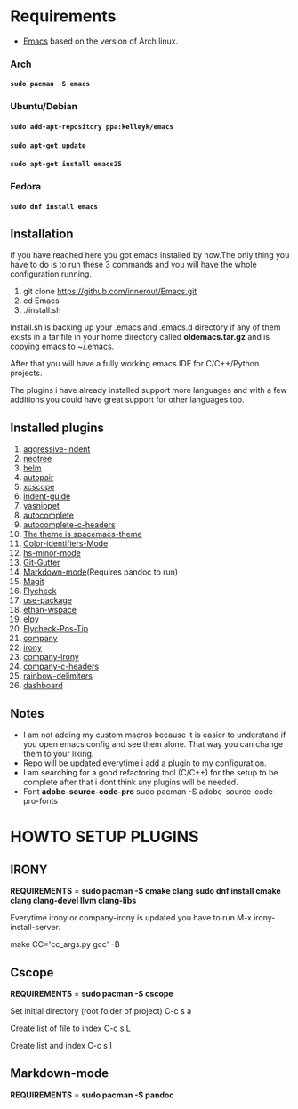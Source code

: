 # Requirements
* [Emacs](https://www.archlinux.org/packages/extra/i686/emacs/) based on the version of Arch linux.

### Arch

#### ```sudo pacman -S emacs```

### Ubuntu/Debian

#### ```sudo add-apt-repository ppa:kelleyk/emacs```
#### ```sudo apt-get update```
#### ```sudo apt-get install emacs25```

### Fedora

#### ```sudo dnf install emacs```

## Installation

If you have reached here you got emacs installed by now.The only thing you have to do is to run these 3 commands and you will have the whole configuration running.

1. git clone https://github.com/innerout/Emacs.git
2. cd Emacs
3. ./install.sh

install.sh is backing up your .emacs and .emacs.d directory if any of them exists in a tar file in your home directory called **oldemacs.tar.gz** and is copying emacs to ~/.emacs.

After that you will have a fully working emacs IDE for C/C++/Python projects.

The plugins i have already installed support more languages and with a few additions you could have great support for other languages too.

## Installed plugins
1. [aggressive-indent](https://github.com/Malabarba/aggressive-indent-mode)
2. [neotree](https://github.com/jaypei/emacs-neotree)
3. [helm](https://github.com/emacs-helm/helm)
4. [autopair](https://github.com/joaotavora/autopair)
5. [xcscope](https://github.com/dkogan/xcscope.el)
6. [indent-guide](https://github.com/zk-phi/indent-guide)
7. [yasnippet](https://github.com/joaotavora/yasnippet)
8. [autocomplete](https://github.com/auto-complete/auto-complete)
9. [autocomplete-c-headers](https://github.com/mooz/auto-complete-c-headers)
10. [The theme is spacemacs-theme](https://github.com/nashamri/spacemacs-theme)
11. [Color-identifiers-Mode](https://github.com/ankurdave/color-identifiers-mode)
12. [hs-minor-mode](https://www.emacswiki.org/emacs/HideShow)
13. [Git-Gutter](https://github.com/syohex/emacs-git-gutter)
14. [Markdown-mode](https://jblevins.org/projects/markdown-mode/)(Requires pandoc to run)
15. [Magit](https://github.com/magit/magit)
16. [Flycheck](https://github.com/flycheck/flycheck)
17. [use-package](https://github.com/jwiegley/use-package)
18. [ethan-wspace](https://github.com/glasserc/ethan-wspace)
19. [elpy](https://github.com/jorgenschaefer/elpy)
20. [Flycheck-Pos-Tip](https://github.com/flycheck/flycheck-pos-tip)
21. [company](https://github.com/company-mode/company-mode)
22. [irony](https://github.com/Sarcasm/irony-mode)
23. [company-irony](https://github.com/Sarcasm/company-irony)
24. [company-c-headers](https://github.com/randomphrase/company-c-headers)
25. [rainbow-delimiters](https://github.com/Fanael/rainbow-delimiters)
26. [dashboard](https://github.com/rakanalh/emacs-dashboard)

## Notes
* I am not adding my custom macros because it is easier to understand if you open emacs config and see them alone.
That way you can change them to your liking.
* Repo will be updated everytime i add a plugin to my configuration.
* I am searching for a good refactoring tool (C/C++) for the setup to be complete
  after that i dont think any plugins will be needed.
* Font __adobe-source-code-pro__ sudo pacman -S adobe-source-code-pro-fonts

# HOWTO SETUP PLUGINS

## IRONY

__REQUIREMENTS__ = __sudo pacman -S cmake clang__ __sudo dnf install cmake clang clang-devel llvm clang-libs__

Everytime irony or company-irony is updated you have to run M-x irony-install-server.

make CC='cc_args.py gcc' -B

## Cscope

__REQUIREMENTS__ = __sudo pacman -S cscope__

Set initial directory (root folder of project) C-c s a

Create list of file to index C-c s L

Create list and index C-c s I

## Markdown-mode

__REQUIREMENTS__ = __sudo pacman -S pandoc__
